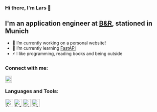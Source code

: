 ### Hi there, I'm Lars 👋

## I'm an application engineer at [B&R](https://www.br-automation.com/), stationed in Munich
- 🔭 I’m currently working on a personal website!
- 🌱 I’m currently learning [FastAPI](https://fastapi.tiangolo.com/)
- ⚡ I like programming, reading books and being outside

### Connect with me:
[<img align="left" alt="larsknausenberger | LinkedIn" width="22px" src="https://cdn.jsdelivr.net/npm/simple-icons@v3/icons/linkedin.svg" />][linkedin]

<br />

### Languages and Tools:
[<img align="left" alt="C" width="26px" src="https://upload.wikimedia.org/wikipedia/commons/thumb/3/35/The_C_Programming_Language_logo.svg/2000px-The_C_Programming_Language_logo.svg.png" />](https://en.wikipedia.org/wiki/C_(programming_language))
[<img align="left" alt="Python" width="26px" src="https://upload.wikimedia.org/wikipedia/commons/thumb/c/c3/Python-logo-notext.svg/768px-Python-logo-notext.svg.png" />](https://www.python.org/)
[<img align="left" alt="Visual Studio Code" width="26px" src="https://upload.wikimedia.org/wikipedia/commons/thumb/9/9a/Visual_Studio_Code_1.35_icon.svg/100px-Visual_Studio_Code_1.35_icon.svg.png" />](https://code.visualstudio.com/)
[<img align="left" alt="Git" width="26px" src="https://git-scm.com/images/logos/downloads/Git-Icon-1788C.png" />](https://git-scm.com/)

[website]: http://larsknausenberger.github.io/
[linkedin]: https://www.linkedin.com/in/lars-knausenberger-127710181/

<!---
larsknausenberger/larsknausenberger is a ✨ special ✨ repository because its `README.md` (this file) appears on your GitHub profile.
You can click the Preview link to take a look at your changes.
--->
